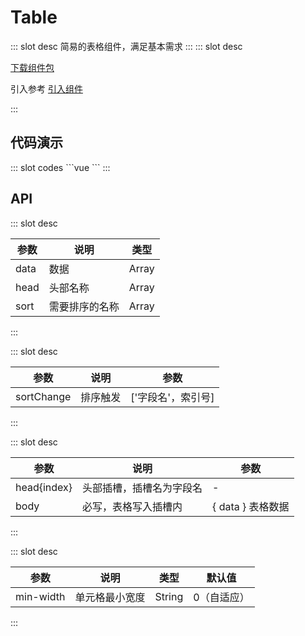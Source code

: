 # Table

<ContainerBox title="介绍">
::: slot desc
简易的表格组件，满足基本需求
:::
</ContainerBox>

<ContainerBox title="下载并引入">
::: slot desc

[下载组件包](https://gitee.com/lengyibai/component-package/raw/master/LibTable.zip)

引入参考 [引入组件](/Components/Base/start.html#引入组件)

:::
</ContainerBox>

## 代码演示

<ContainerBox title="基础用法">
<div class="demoBox">
<Dynamics-Table-demo-index />
</div>

<ShowCode>
::: slot codes
```vue
<template>
  <LibTable
    class="LibTable"
    :data="tableData"
    :head="['日期', '姓名', '地址', '操作']"
    :sort="['姓名', '地址']"
    @sort-change="sortChange"
  >
    <template #date>
      <span>时间</span>
    </template>

    <template #name>
      <span>名字</span>
    </template>

    <template v-slot:body="{ data }">
      <Table-TableColumn min-width="100">{{data.date}}</Table-TableColumn>
      <Table-TableColumn min-width="100">{{ data.name }}</Table-TableColumn>
      <Table-TableColumn min-width="100">{{ data.address }}</Table-TableColumn>
      <Table-TableColumn min-width="100">
        <button>冻结</button>
      </Table-TableColumn>
    </template>
  </LibTable>
</template>
<script>
export default {
  name: "demo",
  data() {
    return {
      tableData: [
        {
          date: "2022-04-22",
          name: "冷弋白",
          address: "四川自贡",
          bgColor: "rgba(192, 58, 43, 0.1)",
        },
        {
          date: "2022-04-23",
          name: "lengyibai",
          address: "四川自贡",
        },
        {
          date: "2022-04-24",
          name: "lyb",
          address: "四川成都",
        },
        {
          date: "2022-04-24",
          name: "张三",
          address: "四川成都",
          bgColor: "rgba(39, 174, 95, 0.1)",
        },
        {
          date: "2022-04-24",
          name: "张三",
          address: "四川自贡",
        },
        {
          date: "2022-04-24",
          name: "张三",
          address: "四川成都",
        },
        {
          date: "2022-04-24",
          name: "张三",
          address: "四川自贡",
          bgColor: "rgba(41, 127, 185, 0.1)",
        },
      ],
    };
  },
  methods: {
    sortChange(v) {
      console.warn("排序触发：", v);
    },
  },
};
</script>
<style scoped lang="less">
.LibTable {
  width: 100%;
}
</style>
```
:::
</ShowCode>
</ContainerBox>

## API

<ContainerBox title="Table Props">
::: slot desc

| 参数 | 说明           | 类型  |
| ---- | -------------- | ----- |
| data | 数据           | Array |
| head | 头部名称       | Array |
| sort | 需要排序的名称 | Array |

:::
</ContainerBox>

<ContainerBox title="Table Events">
::: slot desc

| 参数       | 说明     | 参数               |
| ---------- | -------- | ------------------ |
| sortChange | 排序触发 | ['字段名'，索引号] |

:::
</ContainerBox>

<ContainerBox title="Table Slots">
::: slot desc

| 参数        | 说明                     | 参数              |
| ----------- | ------------------------ | ----------------- |
| head{index} | 头部插槽，插槽名为字段名 | -                 |
| body        | 必写，表格写入插槽内     | { data } 表格数据 |

:::
</ContainerBox>

<ContainerBox title="TableColumn Props">
::: slot desc

| 参数      | 说明           | 类型   | 默认值      |
| --------- | -------------- | ------ | ----------- |
| min-width | 单元格最小宽度 | String | 0（自适应） |

:::
</ContainerBox>
